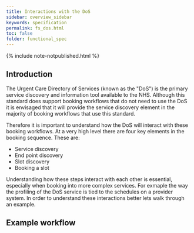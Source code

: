 ```yaml
---
title: Interactions with the DoS
sidebar: overview_sidebar
keywords: specification
permalink: fs_dos.html
toc: false
folder: functional_spec
---
```


{% include note-notpublished.html %}

## Introduction

The Urgent Care Directory of Services (known as the "DoS") is the primary service discovery and information tool available to the NHS. Although this standard does support booking workflows that do not need to use the DoS it is envisaged that it will provide the service discovery element in the majority of booking workflows that use this standard.

Therefore it is important to understand how the DoS will interact with these booking workflows. At a very high level there are four key elements in the booking sequence. These are:

* Service discovery
* End point discovery
* Slot discovery
* Booking a slot

Understanding how these steps interact with each other is essential, especially when booking into more complex services. For exmaple the way the profiling of the DoS service is tied to the schedules on a provider system. In order to understand these interactions better lets walk through an example.

## Example workflow


